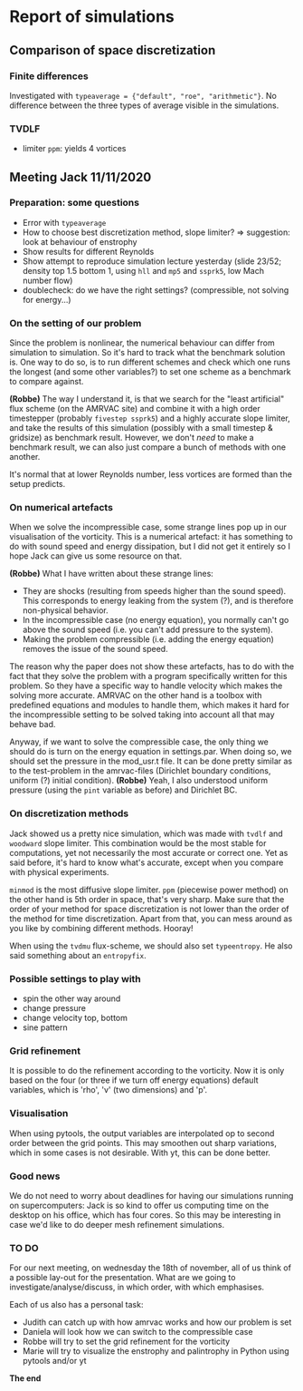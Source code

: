 # Report of simulations

## Comparison of space discretization

### Finite differences

Investigated with `typeaverage = {"default", "roe", "arithmetic"}`. No difference between the three types of average visible in the simulations.

### TVDLF

+ limiter `ppm`: yields 4 vortices


## Meeting Jack 11/11/2020

### Preparation: some questions
* Error with `typeaverage`
* How to choose best discretization method, slope limiter?
  => suggestion: look at behaviour of enstrophy
* Show results for different Reynolds 
* Show attempt to reproduce simulation lecture yesterday (slide 23/52; density top 1.5 bottom 1, using `hll` and `mp5` and `ssprk5`, low Mach number flow)
* doublecheck: do we have the right settings? (compressible, not solving for energy...) 

### On the setting of our problem

Since the problem is nonlinear, the numerical behaviour can differ from simulation to simulation.
So it's hard to track what the benchmark solution is. One way to do so, is to run different schemes
and check which one runs the longest (and some other variables?) to set one scheme as a benchmark to
compare against. 

**(Robbe)** The way I understand it, is that we search for the "least artificial" flux scheme (on the AMRVAC site) and combine it with a high order timestepper (probably `fivestep ssprk5`) and a highly accurate slope limiter, and take the results of this simulation (possibly with a small timestep & gridsize) as benchmark result.
However, we don't *need* to make a benchmark result, we can also just compare a bunch of methods with one another.

It's normal that at lower Reynolds number, less vortices are formed than the setup predicts. 

### On numerical artefacts

When we solve the incompressible case, some strange lines pop up in our visualisation of the vorticity.
This is a numerical artefact: it has something to do with sound speed and energy dissipation, but I did
not get it entirely so I hope Jack can give us some resource on that. 

**(Robbe)** What I have written about these strange lines:
- They are shocks (resulting from speeds higher than the sound speed). This corresponds to energy leaking from the system (?), and is therefore non-physical behavior. 
- In the incompressible case (no energy equation), you normally can't go above the sound speed (i.e. you can't add pressure to the system).
- Making the problem compressible (i.e. adding the energy equation) removes the issue of the sound speed.

The reason why the paper does not show these artefacts, has to do with the fact that they solve the problem
with a program specifically written for this problem. So they have a specific way to handle velocity which
makes the solving more accurate. AMRVAC on the other hand is a toolbox with predefined equations and 
modules to handle them, which makes it hard for the incompressible setting to be solved taking into
account all that may behave bad.

Anyway, if we want to solve the compressible case, the only thing we should do is turn on the energy equation
in settings.par. When doing so, we should set the pressure in the mod_usr.t file. It can be done pretty
similar as to the test-problem in the amrvac-files (Dirichlet boundary conditions, uniform (?) initial 
condition).
**(Robbe)** Yeah, I also understood uniform pressure (using the `pint` variable as before) and Dirichlet BC.

### On discretization methods

Jack showed us a pretty nice simulation, which was made with `tvdlf` and `woodward` slope limiter. This
combination would be the most stable for computations, yet not necessarily the most accurate or correct
one. Yet as said before, it's hard to know what's accurate, except when you compare with physical experiments.

`minmod` is the most diffusive slope limiter. 
`ppm` (piecewise power method) on the other hand is 5th order in space, that's very sharp. 
Make sure that the order of your method for space discretization is not lower than the order of 
the method for time discretization. Apart from that, you can mess around as you like by combining different
methods. Hooray!

When using the `tvdmu` flux-scheme, we should also set `typeentropy`.
He also said something about an `entropyfix`.

### Possible settings to play with

* spin the other way around
* change pressure
* change velocity top, bottom
* sine pattern

### Grid refinement

It is possible to do the refinement according to the vorticity. Now it is only based on the four (or
three if we turn off energy equations) default variables, which is 'rho', 'v' (two dimensions) and 'p'.

### Visualisation

When using pytools, the output variables are interpolated op to second order between the grid points.
This may smoothen out sharp variations, which in some cases is not desirable. With yt, this can be 
done better.

### Good news

We do not need to worry about deadlines for having our simulations running on supercomputers: Jack is
so kind to offer us computing time on the desktop on his office, which has four cores. So this may 
be interesting in case we'd like to do deeper mesh refinement simulations.

### TO DO

For our next meeting, on wednesday the 18th of november, all of us think of a possible lay-out for the 
presentation. What are we going to investigate/analyse/discuss, in which order, with which emphasises.

Each of us also has a personal task: 

* Judith can catch up with how amrvac works and how our problem is set
* Daniela will look how we can switch to the compressible case
* Robbe will try to set the grid refinement for the vorticity
* Marie will try to visualize the enstrophy and palintrophy in Python using pytools and/or yt

**The end**
